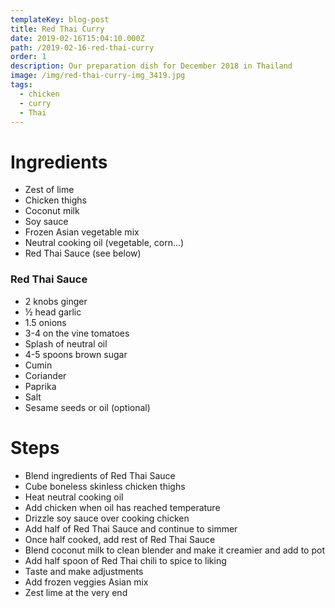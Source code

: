 ```yaml
---
templateKey: blog-post
title: Red Thai Curry
date: 2019-02-16T15:04:10.000Z
path: /2019-02-16-red-thai-curry
order: 1
description: Our preparation dish for December 2018 in Thailand
image: /img/red-thai-curry-img_3419.jpg
tags:
  - chicken
  - curry
  - Thai
---
```


# Ingredients

- Zest of lime
- Chicken thighs
- Coconut milk
- Soy sauce
- Frozen Asian vegetable mix
- Neutral cooking oil (vegetable, corn...)
- Red Thai Sauce (see below)

### Red Thai Sauce

- 2 knobs ginger
- ½ head garlic
- 1.5 onions
- 3-4 on the vine tomatoes
- Splash of neutral oil
- 4-5 spoons brown sugar
- Cumin
- Coriander
- Paprika
- Salt
- Sesame seeds or oil (optional)

# Steps

- Blend ingredients of Red Thai Sauce
- Cube boneless skinless chicken thighs
- Heat neutral cooking oil
- Add chicken when oil has reached temperature
- Drizzle soy sauce over cooking chicken
- Add half of Red Thai Sauce and continue to simmer
- Once half cooked, add rest of Red Thai Sauce
- Blend coconut milk to clean blender and make it creamier and add to pot
- Add half spoon of Red Thai chili to spice to liking
- Taste and make adjustments
- Add frozen veggies Asian mix
- Zest lime at the very end
